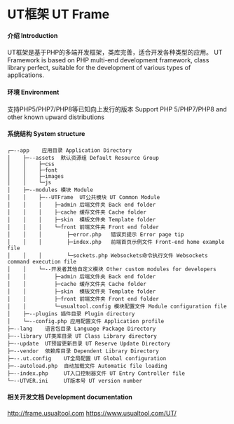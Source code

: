 # UT框架 UT Frame

#### 介绍 Introduction
UT框架是基于PHP的多端开发框架，类库完善，适合开发各种类型的应用。
UT Framework is based on PHP multi-end development framework, class library perfect, suitable for the development of various types of applications.

#### 环境 Environment
支持PHP5/PHP7/PHP8等已知向上发行的版本
Support PHP 5/PHP7/PHP8 and other known upward distributions

#### 系统结构 System structure

```
┌─--app    应用目录 Application Directory
│    ├─--assets  默认资源组 Default Resource Group
│    │    ├─css    
│    │    ├─font  
│    │    ├─images 
│    │    └─js   
│    ├─--modules 模块 Module
│    │    ├─--UTFrame  UT公共模块 UT Common Module
│    │    │    ├─admin 后端文件夹 Back end folder
│    │    │    ├─cache 缓存文件夹 Cache folder
│    │    │    ├─skin  模板文件夹 Template folder
│    │    │    └─front 前端文件夹 Front end folder
│    │    │        ├─error.php   错误页提示 Error page tip
│    │    │        ├─index.php   前端首页示例文件 Front-end home example file
│    │    │        └─sockets.php Websockets命令执行文件 Websockets command execution file
│    │    └─--开发者其他自定义模块 Other custom modules for developers
│    │         ├─admin 后端文件夹 Back end folder
│    │         ├─cache 缓存文件夹 Cache folder
│    │         ├─skin  模板文件夹 Template folder
│    │         ├─front 前端文件夹 Front end folder
│    │         └─usualtool.config 模块配置文件 Module configuration file
│    ├─--plugins 插件目录 Plugin directory
│    └─--config.php 应用配置文件 Application profile
├─--lang    语言包目录 Language Package Directory
├─--library UT类库目录 UT Class Library directory
├─--update  UT预留更新目录 UT Reserve Update Directory
├─--vendor  依赖库目录 Dependent Library Directory
├─--.ut.config    UT全局配置 UT Global configuration
├─--autoload.php  自动加载文件 Automatic file loading
├─--index.php     UT入口控制器文件 UT Entry Controller file
└─--UTVER.ini     UT版本号 UT version number
```
#### 相关开发文档 Development documentation
http://frame.usualtool.com
https://www.usualtool.com/UT/